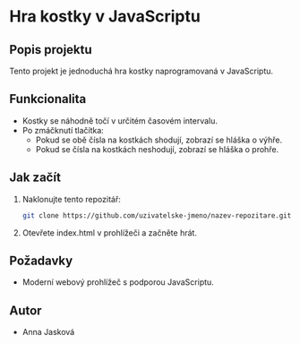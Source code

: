 # Hra kostky v JavaScriptu

## Popis projektu
Tento projekt je jednoduchá hra kostky naprogramovaná v JavaScriptu.

## Funkcionalita
- Kostky se náhodně točí v určitém časovém intervalu.
- Po zmáčknutí tlačítka:
  - Pokud se obě čísla na kostkách shodují, zobrazí se hláška o výhře.
  - Pokud se čísla na kostkách neshodují, zobrazí se hláška o prohře.

## Jak začít
1. Naklonujte tento repozitář:
   ```bash
   git clone https://github.com/uzivatelske-jmeno/nazev-repozitare.git
   ```
2. Otevřete index.html v prohlížeči a začněte hrát.

## Požadavky
- Moderní webový prohlížeč s podporou JavaScriptu.

## Autor
- Anna Jasková
